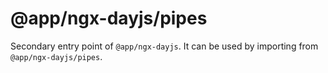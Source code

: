 # @app/ngx-dayjs/pipes

Secondary entry point of `@app/ngx-dayjs`. It can be used by importing from `@app/ngx-dayjs/pipes`.
